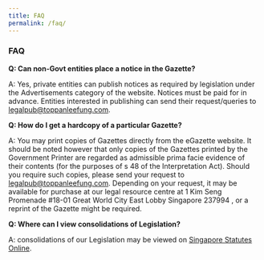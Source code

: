 ```yaml
---
title: FAQ
permalink: /faq/
---
```

### **FAQ**

**Q: Can non-Govt entities place a notice in the Gazette?**

A: Yes, private entities can publish notices as required by legislation under the Advertisements category of the website. Notices must be paid for in advance. Entities interested in publishing can send their request/queries to [legalpub@toppanleefung.com](mailto:legalpub@toppanleefung.com).  


**Q: How do I get a hardcopy of a particular Gazette?**

A: You may print copies of Gazettes directly from the eGazette website. It should be noted however that only copies of the Gazettes printed by the Government Printer are regarded as admissible prima facie evidence of their contents (for the purposes of s 48 of the Interpretation Act). Should you require such copies, please send your request to [legalpub@toppanleefung.com](mailto:legalpub@toppanleefung.com). Depending on your request, it may be available for purchase at our legal resource centre at 1 Kim Seng Promenade #18-01 Great World City East Lobby Singapore 237994 , or a reprint of the Gazette might be required.  


**Q: Where can I view consolidations of Legislation?**

A: consolidations of our Legislation may be viewed on [Singapore Statutes Online](https://sso.agc.gov.sg).